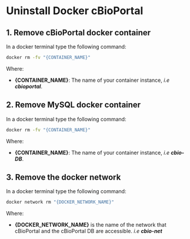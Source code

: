 # Uninstall Docker cBioPortal

## 1. Remove cBioPortal docker container

In a docker terminal type the following command:

```bash
docker rm -fv "{CONTAINER_NAME}"
```

Where:    
- **{CONTAINER_NAME}**: The name of your container instance, _i.e **cbioportal**_.

## 2. Remove MySQL docker container

In a docker terminal type the following command:

```bash
docker rm -fv "{CONTAINER_NAME}"
```

Where:    
- **{CONTAINER_NAME}**: The name of your container instance, _i.e **cbio-DB**_.

## 3. Remove the docker network

In a docker terminal type the following command:

```bash
docker network rm "{DOCKER_NETWORK_NAME}"
```

Where:
- **{DOCKER_NETWORK_NAME}** is the name of the network that cBioPortal and the cBioPortal DB are accessible. _i.e **cbio-net**_